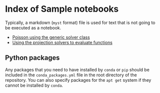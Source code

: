 # Index of Sample notebooks

Typically, a markdown (`myst` format) file is used for text that is not going to be executed as a notebook. 

 - [Poisson using the generic solver class](Ex_Poisson_Cartesian_Generic)
 - [Using the projection solvers to evaluate functions](Ex_Project_Function)

 <!-- - [Example1](Example1)
 - [Example2](Example2)

      - [ Functions & Evaluation](Ex_Evaluate)
      - [ Poisson (Cartesian) ](Ex_Poisson_Cartesian)
      - [ Poisson (Cyl / Sphere)  ](Ex_Poisson_Spherical)
      - [ Rayleigh-Taylor](Ex_Stokes_Cartesian_RT)
      - [ Analytic Stokes SolCx](Ex_Stokes_Cartesian_SolC)
      - [ Analytic Stokes Non-linear ](Ex_Stokes_Cartesian_SolNL)
      - [ Stokes Mat Field ? ](Ex_Stokes_Cartesian_matField)
      - [ Stokes Spherical ](Ex_Stokes_Spherical)
      - [ Pyvista for visualisation](NEx_Stokes_pyvista_WIP)
  -->

## Python packages

Any packages that you need to have installed by `conda` or `pip` should be included in the `conda_packages.yml` file in the root directory of the repository. You can also specify packages for the `apt get` system if they cannot be installed by `conda`. 

